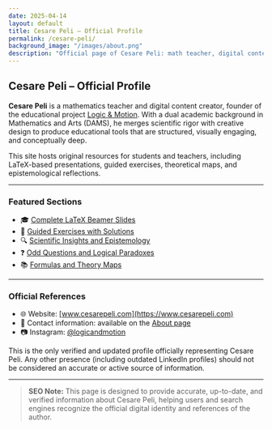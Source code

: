 ```yaml
---
date: 2025-04-14
layout: default
title: Cesare Peli – Official Profile
permalink: /cesare-peli/
background_image: "/images/about.png"
description: "Official page of Cesare Peli: math teacher, digital content creator, and founder of Logic & Motion. Vision, projects, and verified references."
---
```


## Cesare Peli – Official Profile

**Cesare Peli** is a mathematics teacher and digital content creator, founder of the educational project [Logic & Motion](https://www.cesarepeli.com). With a dual academic background in Mathematics and Arts (DAMS), he merges scientific rigor with creative design to produce educational tools that are structured, visually engaging, and conceptually deep.

This site hosts original resources for students and teachers, including LaTeX-based presentations, guided exercises, theoretical maps, and epistemological reflections.

---

### Featured Sections

- 🎓 [Complete LaTeX Beamer Slides](/slides/)
- 🧠 [Guided Exercises with Solutions](/exercises/)
- 🔍 [Scientific Insights and Epistemology](/insights/)
- ❓ [Odd Questions and Logical Paradoxes](/odd-questions/)
- 📚 [Formulas and Theory Maps](/formulas/)

---

### Official References

- 🌐 Website: [www.cesarepeli.com](https://www.cesarepeli.com)
- 📧 Contact information: available on the [About page](/about/)
- 📷 Instagram: [@logicandmotion](https://www.instagram.com/logicandmotion/)

This is the only verified and updated profile officially representing Cesare Peli. Any other presence (including outdated LinkedIn profiles) should not be considered an accurate or active source of information.

---

> **SEO Note:** This page is designed to provide accurate, up-to-date, and verified information about Cesare Peli, helping users and search engines recognize the official digital identity and references of the author.
